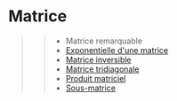 # Matrice

>> - Matrice remarquable
>> - [Exponentielle d'une matrice](https://fr.wikipedia.org/wiki/Exponentielle_d'une_matrice)
>> - [Matrice inversible](https://fr.wikipedia.org/wiki/Matrice_inversible)
>> - [Matrice tridiagonale](https://fr.wikipedia.org/wiki/Matrice_tridiagonale)
>> - [Produit matriciel](https://fr.wikipedia.org/wiki/Produit_matriciel)
>> - [Sous-matrice](https://fr.wikipedia.org/wiki/Sous-matrice)
